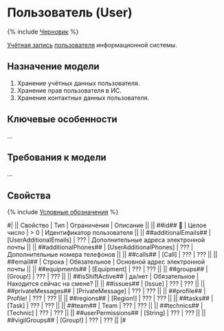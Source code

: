 # Пользователь (User)

{% include [Черновик](../../../_includes/draft.md) %}

[Учётная запись](../../../domain/data/account.md) [пользователя](../../../domain/data/user.md)
информационной системы.

## Назначение модели

1. Хранение учётных данных пользователя.
2. Хранение прав пользователя в ИС.
3. Хранение контактных данных пользователя.

## Ключевые особенности

…

## Требования к модели

…

## Свойства

{% include [Условные обозначения](../../../_includes/entity-legend.md) %}

#|
|| Свойство | Тип | Ограничения | Описание ||
|| ##id## 🔑 | Целое число | > 0 | Идентификатор пользователя ||
|| ##additionalEmails## | [UserAdditionalEmails] | ??? | Дополнительные адреса электронной почты ||
|| ##additionalPhones## | [UserAdditionalPhones] | ??? | Дополнительные номера телефонов ||
|| ##calls## | [Call] | ??? | ??? ||
|| ##email## | Строка | Обязательное | Основной адрес электронной почты ||
|| ##equipments## | [Equipment] | ??? | ??? ||
|| ##groups## | [Group!] | ??? | ??? ||
|| ##isShiftActive## | да/нет | Обязательное | Находится сейчас на смене? ||
|| ##issues## | [Issue] | ??? | ??? ||
|| ##privateMessages## | [PrivateMessage] | ??? | ??? ||
|| ##profile## | Profile! | ??? | ??? ||
|| ##regions## | [Region!] | ??? | ??? ||
|| ##tasks## | [Task] | ??? | ??? ||
|| ##team## | Team | ??? | ??? ||
|| ##technics## | [Technic] | ??? | ??? ||
|| ##userPermissions## | [String] | ??? | ??? ||
|| ##vigilGroups## | [Group!] | ??? | ??? ||
|#
